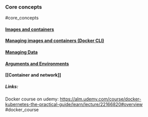 ### Core concepts
#core_concepts
#### [Images and containers](Images%20and%20containers.md)
#### [Managing images and containers (Docker CLI)](Managing%20images%20and%20containers%20(Docker%20CLI).md)

#### [Managing Data](Managing%20Data.md)

#### [Arguments and Environments](Arguments%20and%20environment.md)

#### [[Container and network]]


##### Links:
Docker course on udemy:
https://alm.udemy.com/course/docker-kubernetes-the-practical-guide/learn/lecture/22166820#overview
#docker_course 